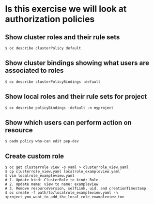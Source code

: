 # Is this exercise we will look at authorization policies
## Show cluster roles and their rule sets
```
$ oc describe clusterPolicy default
```
## Show cluster bindings showing what users are associated to roles
```
$ oc describe clusterPolicyBindings :default
```
## Show local roles and their rule sets for project
```
$ oc describe policyBindings :default -n myproject
```
## Show which users can perform action on resource
```
$ oadm policy who-can edit pep-dev
```
## Create custom role
```
$ oc get clusterrole view -o yaml > clusterrole_view.yaml
$ cp clusterrole_view.yaml localrole_exampleview.yaml
$ vim localrole_exampleview.yaml
# 1. Update kind: ClusterRole to kind: Role
# 2. Update name: view to name: exampleview
# 3. Remove resourceVersion, selfLink, uid, and creationTimestamp
$ oc create -f path/to/localrole_exampleview.yaml -n <project_you_want_to_add_the_local_role_exampleview_to>
```

